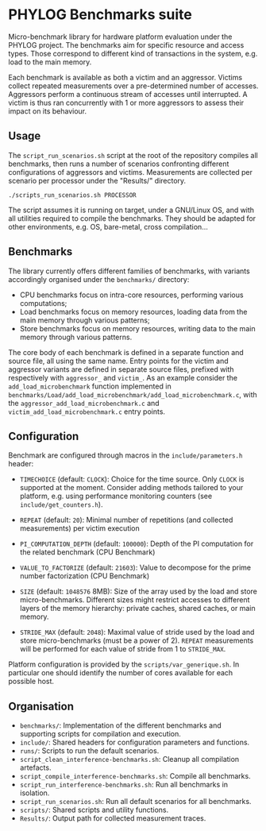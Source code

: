 # PHYLOG Benchmarks suite

Micro-benchmark library for hardware platform evaluation under the PHYLOG project.
The benchmarks aim for specific resource and access types. Those correspond to different kind of transactions in the system, e.g. load to the main memory.

Each benchmark is available as both a victim and an aggressor. Victims collect repeated measurements over a pre-determined number of accesses. Aggressors perform a continuous stream of accesses until interrupted. A victim is thus ran concurrently with 1 or more aggressors to assess their impact on its behaviour.


## Usage

The `script_run_scenarios.sh` script at the root of the repository compiles all benchmarks, then runs a number of scenarios confronting different configurations of aggressors and victims. Measurements are collected per scenario per processor under the "Results/" directory.
```
./scripts_run_scenarios.sh PROCESSOR
```

The script assumes it is running on target, under a GNU/Linux OS, and with all utilities required to compile the benchmarks. They should be adapted for other environments, e.g. OS, bare-metal, cross compilation...

## Benchmarks

The library currently offers different families of benchmarks, with variants accordingly organised under the `benchmarks/` directory: 
- CPU benchmarks focus on intra-core resources, performing various computations;
- Load benchmarks focus on memory resources, loading data from the main memory through various patterns;
- Store benchmarks focus on memory resources, writing data to the main memory through various patterns.

The core body of each benchmark is defined in a separate function and source file, all using the same name. Entry points for the victim and aggressor variants are defined in separate source files, prefixed with respectively with `aggressor_` and `victim_`. As an example consider the `add_load_microbenchmark` function implemented in `benchmarks/Load/add_load_microbenchmark/add_load_microbenchmark.c`, with the `aggressor_add_load_microbenchmark.c` and `victim_add_load_microbenchmark.c` entry points.


## Configuration

Benchmark are configured through macros in the `include/parameters.h` header:
- `TIMECHOICE` (default: `CLOCK`): Choice for the time source. Only `CLOCK` is supported at the moment. Consider adding methods tailored to your platform, e.g. using performance monitoring counters (see `include/get_counters.h`).

- `REPEAT` (default: `20`): Minimal number of repetitions (and collected measurements) per victim execution 

- `PI_COMPUTATION_DEPTH` (default: `100000`): Depth of the PI computation for the related benchmark (CPU Benchmark)

- `VALUE_TO_FACTORIZE` (default: `21603`): Value to decompose for the prime number factorization (CPU Benchmark)

- `SIZE` (default: `1048576` 8MB): Size of the array used by the load and store micro-benchmarks. Different sizes might restrict accesses to different layers of the memory hierarchy: private caches, shared caches, or main memory.

- `STRIDE_MAX` (default: `2048`): Maximal value of stride used by the load and store micro-benchmarks (must be a power of 2). `REPEAT` measurements will be performed for each value of stride from 1 to `STRIDE_MAX`.

Platform configuration is provided by the `scripts/var_generique.sh`. In particular one should identify the number of cores available for each possible host.


## Organisation

- `benchmarks/`: Implementation of the different benchmarks and supporting scripts for compilation and execution.
- `include/`: Shared headers for configuration parameters and functions.
- `runs/`: Scripts to run the default scenarios.
- `script_clean_interference-benchmarks.sh`: Cleanup all compilation artefacts.
- `script_compile_interference-benchmarks.sh`: Compile all benchmarks.
- `script_run_interference-benchmarks.sh`: Run all benchmarks in isolation.
- `script_run_scenarios.sh`: Run all default scenarios for all benchmarks.
- `scripts/`: Shared scripts and utility functions.
- `Results/`: Output path for collected measurement traces.


